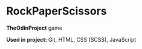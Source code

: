# RockPaperScissors

**TheOdinProject** game

**Used in project:** Git, HTML, CSS (SCSS), JavaScript